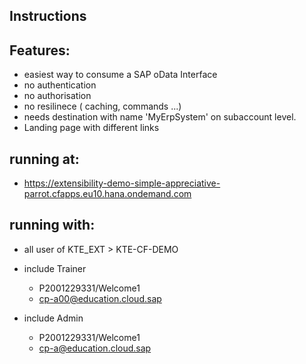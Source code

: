 ## Instructions

## Features:
- easiest way to consume a SAP oData Interface
- no authentication
- no authorisation
- no resilinece ( caching, commands ...) 
- needs destination with name 'MyErpSystem' on subaccount level.
- Landing page with different links 

## running at: 
- https://extensibility-demo-simple-appreciative-parrot.cfapps.eu10.hana.ondemand.com

## running with: 
- all user of KTE_EXT > KTE-CF-DEMO

- include Trainer
  - P2001229331/Welcome1
  - cp-a00@education.cloud.sap

- include Admin
	- P2001229331/Welcome1
	- cp-a@education.cloud.sap


